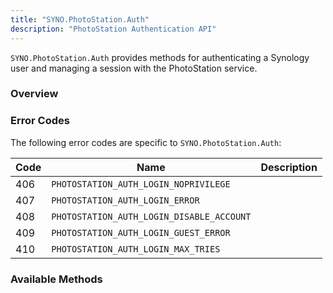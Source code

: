 ```yaml
---
title: "SYNO.PhotoStation.Auth"
description: "PhotoStation Authentication API"
---
```


`SYNO.PhotoStation.Auth` provides methods for authenticating a Synology user
and managing a session with the PhotoStation service.

### Overview ###


### Error Codes ###

The following error codes are specific to `SYNO.PhotoStation.Auth`:

Code|Name                                     |Description
----|-----------------------------------------|-----------
406 |`PHOTOSTATION_AUTH_LOGIN_NOPRIVILEGE`    |
407 |`PHOTOSTATION_AUTH_LOGIN_ERROR`          |
408 |`PHOTOSTATION_AUTH_LOGIN_DISABLE_ACCOUNT`|
409 |`PHOTOSTATION_AUTH_LOGIN_GUEST_ERROR`    |
410 |`PHOTOSTATION_AUTH_LOGIN_MAX_TRIES`      |

### Available Methods ###
